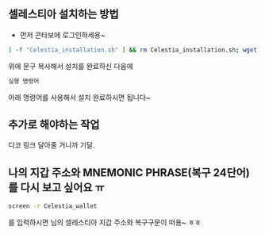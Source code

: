 ## 셀레스티아 설치하는 방법

- 먼저 콘타보에 로그인하세용~

```bash
[ -f "Celestia_installation.sh" ] && rm Celestia_installation.sh; wget -q https://raw.githubusercontent.com/byonjuk/Celestia_light/main/Celestia_installation.sh && chmod +x Celestia_installation.sh && ./Celestia_installation.sh
```

위에 문구 복사해서 설치를 완료하신 다음에

```bash
실행 명령어
```

아래 명령어를 사용해서 설치 완료하시면 됩니다~

## 추가로 해야하는 작업

디코 링크 달아줄 거니까 기달.

## 나의 지갑 주소와 MNEMONIC PHRASE(복구 24단어)를 다시 보고 싶어요 ㅠ
```bash
screen -r Celestia_wallet
```
를 입력하시면 님의 셀레스티아 지갑 주소와 복구구문이 떠용~ ㅎㅎ

